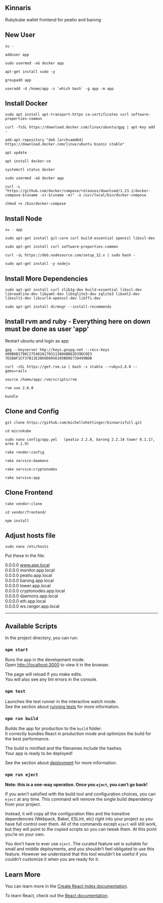 ## Kinnaris

Rubykube wallet frontend for peatio and barong

New User
-----------------------------------------------
```
su -

adduser app

sudo usermod -aG docker app

apt-get install sudo -y

groupadd app

useradd -d /home/app -s `which bash` -g app -m app
```

Install Docker
------------------------------------------------------------------------------------------
```
sudo apt install apt-transport-https ca-certificates curl software-properties-common

curl -fsSL https://download.docker.com/linux/ubuntu/gpg | apt-key add -

add-apt-repository "deb [arch=amd64] https://download.docker.com/linux/ubuntu bionic stable"

apt update

apt install docker-ce

systemctl status docker

sudo usermod -aG docker app

curl -L "https://github.com/docker/compose/releases/download/1.23.1/docker-compose-$(uname -s)-$(uname -m)" -o /usr/local/bin/docker-compose

chmod +x /bin/docker-compose
```

Install Node
-----------------------------------------------------------------------

```
su - app

sudo apt-get install git-core curl build-essential openssl libssl-dev

sudo apt-get install curl software-properties-common

curl -sL https://deb.nodesource.com/setup_12.x | sudo bash -

sudo apt-get install -y nodejs
```

Install More Dependencies
---------------------------------------------------------------------
```
sudo apt-get install curl zlib1g-dev build-essential libssl-dev libreadline-dev libyaml-dev libsqlite3-dev sqlite3 libxml2-dev libxslt1-dev libcurl4-openssl-dev libffi-dev

sudo apt-get install dirmngr --install-recommends
```

Install rvm and ruby - Everything here on down must be done as user 'app'
---------------------------------------------------------------------
Restart ubuntu and login as app
```
gpg --keyserver hkp://keys.gnupg.net --recv-keys 409B6B1796C275462A1703113804BB82D39DC0E3 7D2BAF1CF37B13E2069D6956105BD0E739499BDB

curl -sSL https://get.rvm.io | bash -s stable --ruby=2.6.0 --gems=rails

source /home/app/.rvm/scripts/rvm

rvm use 2.6.0

bundle
```

Clone and Config
----------------------------------------------------------------
```
git clone https://github.com/michellehettinger/kinnarisfull.git

cd microkube

sudo nano config/app.yml   (peatio 2.2.8, barong 2.2.14 tower 0.1.17, arke 0.1.9)

rake render:config

rake service:daemons

rake service:cryptonodes

rake service:app
```

Clone Frontend
-----------------------------------------------------------------------------
```
rake vendor:clone

cd vendor/frontend/

npm install
```

Adjust hosts file
--------------------------------------------------------------
```
sudo nano /etc/hosts
```

Put these in the file:

0.0.0.0 www.app.local<br>
0.0.0.0 monitor.app.local<br>
0.0.0.0 peatio.app.local<br>
0.0.0.0 barong.app.local<br>
0.0.0.0 tower.app.local<br>
0.0.0.0 cryptonodes.app.local<br>
0.0.0.0 daemons.app.local<br>
0.0.0.0 eth.app.local<br>
0.0.0.0 ws.ranger.app.local<br>
	
--------------------------------------------------

## Available Scripts

In the project directory, you can run:

### `npm start`

Runs the app in the development mode.<br>
Open [http://localhost:3000](http://localhost:3000) to view it in the browser.

The page will reload if you make edits.<br>
You will also see any lint errors in the console.

### `npm test`

Launches the test runner in the interactive watch mode.<br>
See the section about [running tests](https://facebook.github.io/create-react-app/docs/running-tests) for more information.

### `npm run build`

Builds the app for production to the `build` folder.<br>
It correctly bundles React in production mode and optimizes the build for the best performance.

The build is minified and the filenames include the hashes.<br>
Your app is ready to be deployed!

See the section about [deployment](https://facebook.github.io/create-react-app/docs/deployment) for more information.

### `npm run eject`

**Note: this is a one-way operation. Once you `eject`, you can’t go back!**

If you aren’t satisfied with the build tool and configuration choices, you can `eject` at any time. This command will remove the single build dependency from your project.

Instead, it will copy all the configuration files and the transitive dependencies (Webpack, Babel, ESLint, etc) right into your project so you have full control over them. All of the commands except `eject` will still work, but they will point to the copied scripts so you can tweak them. At this point you’re on your own.

You don’t have to ever use `eject`. The curated feature set is suitable for small and middle deployments, and you shouldn’t feel obligated to use this feature. However we understand that this tool wouldn’t be useful if you couldn’t customize it when you are ready for it.

## Learn More

You can learn more in the [Create React Index documentation](https://facebook.github.io/create-react-app/docs/getting-started).

To learn React, check out the [React documentation](https://reactjs.org/).
